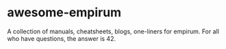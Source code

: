 # awesome-empirum
A collection of manuals, cheatsheets, blogs, one-liners for empirum. For all who have questions, the answer is 42.
